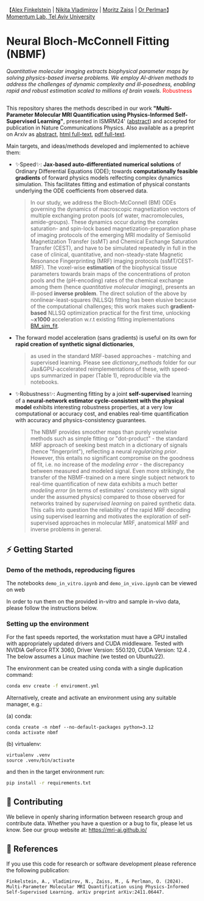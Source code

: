 </div>
【<a href='https://github.com/falex-aimri' target='_blank'>Alex Finkelstein</a> |
<a href='https://github.com/vnikale' target='_blank'>Nikita Vladimirov</a> |
<a href='https://github.com/cest-sources' target='_blank'>Moritz Zaiss</a> |
<a href='https://github.com/operlman' target='_blank'>Or Perlman</a>】
<div>
<a href='https://mri-ai.github.io/' target='_blank'>Momentum Lab, Tel Aviv University</a>
</div>

# Neural Bloch-McConnell Fitting (NBMF)
*Quantitative molecular imaging extracts biophysical parameter maps by solving physics-based inverse problems. We employ AI-driven methods to address the challenges of dynamic complexity and ill-posedness, enabling rapid and robust estimation scaled to millions of brain voxels.*
<span style="color:red">Robustness</span>
## 
This repository shares the methods described in our work **"Multi-Parameter Molecular MRI Quantification using Physics-Informed Self-Supervised Learning"**, presented in ISMRM24' ([abstract](https://archive.ismrm.org/2024/4478.html)) and accepted for publication in Nature Communications Physics. Also available as a preprint on Arxiv as [abstract](https://arxiv.org/abs/2411.06447), [html full-text](https://arxiv.org/html/2411.06447), [pdf full-text](https://arxiv.org/pdf/2411.06447). 

Main targets, and ideas/methods developed and implemented to achieve them: 
* ✨Speed✨: **Jax-based auto-differentiated numerical solutions** of Ordinary Differential Equations (ODE); towards **computationally feasible gradients** of forward physics models relfecting complex dynamics simulation. This facilitates fitting and estimation of physical constants underlying the ODE coefficients from observed data.
  > In our study, we address the Bloch-McConnell (BM) ODEs governing the dynamics of macroscopic magnetization vectors of multiple exchanging proton pools (of water, macromolecules, amide-groups). These dynamics occur during the complex saturation- and spin-lock based 
  > magnetization-preparation phase of imaging protocols of the emerging MRI modality of Semisolid Magnetization Transfer (ssMT) and Chemical Exchange Saturation Transfer (CEST), and have to be simulated repeatedly in full in the case of clinical, quantitative, and non-steady-state Magnetic Resonance Fingerprinting (MRF) imaging protocols (ssMT/CEST-MRF). The voxel-wise **estimation** of the biophysical tissue parameters towards brain maps of the concentrations of proton pools and the (pH-encoding) rates of the chemical exchange among them (hence _quantitative molecular imaging_), presents an ill-posed **inverse problem**. The direct solution of the above by nonlinear-least-squares (NLLSQ) fitting has been elusive because of the computational challenges; this work makes such **gradient-based**  NLLSQ optimization practical for the first time, unlocking ~**x1000** acceleration w.r.t existing fitting implementations [BM_sim_fit](https://github.com/cest-sources/BM_sim_fit).
* The forward model acceleration (sans gradients) is useful on its own for **rapid creation of synthetic signal dictionaries**,
  > as used in the standard MRF-based approaches - matching and supervised learning. Please see _dictionary_methods_ folder for our Jax&GPU-accelerated reimplementations of these, with speed-ups summarized in paper (Table 1), reproducible via the notebooks.
* ✨Robustness✨: Augmenting fitting by a joint **self-supervised** learning of a **neural-network estimator cycle-consistent with the physical model** exhibits interesting robustness properties, at a very low computational or accuracy cost, and enables real-time quantification with accuracy and physics-consistency guarantees.
  >  The NBMF provides smoother maps than purely voxelwise methods such as simple fitting or "dot-product" - the standard MRF approach of seeking best match in a dictionary of signals (hence "fingerprint"), reflecting a neural _regularizing prior_. However, this entails no significant compromise on the goodness of fit, i.e. no increase of the _modeling error_ - the discrepancy between measured and modeled signal. Even more strikingly, the transfer of the NBMF-trained on a mere single subject network to real-time quantification of new data exhibits a much better _modeling error_ (in terms of estimates' consistency with signal under the assumed physics) compared to those observed for networks trained by _supervised learning_ on paired synthetic data. This calls into question the reliability of the rapid MRF decoding using supervised learning and motivates the exploration of self-supervised approaches in molecular MRF, anatomical MRF and inverse problems in general.


## ⚡ Getting Started

### Demo of the methods, reproducing figures

The notebooks ```demo_in_vitro.ipynb``` and ```demo_in_vivo.ipynb``` can be viewed on web

In order to run them on the provided in-vitro and sample in-vivo data, please follow the instructions below.

### Setting up the environment

For the fast speeds reported, the workstation must have a GPU installed with appropriately updated drivers and CUDA middleware. Tested with NVIDIA GeForce RTX 3060, Driver Version: 550.120, CUDA Version: 12.4 .
The below assumes a Linux machine (we tested on Ubuntu22).

The environment can be created using conda with a single duplication command:
```bash
conda env create -f enviroment.yml
```

Alternatively, create and activate an environment using any suitable manager, e.g.:

(a) conda:
```
conda create -n nbmf --no-default-packages python=3.12
conda activate nbmf
```
(b) virtualenv:
```
virtualenv .venv
source .venv/bin/activate
```

and then in the target environment run:
```bash
pip install -r requirements.txt
```

## 🚀 Contributing
We believe in openly sharing information between research group and contribute data. 
Whether you have a question or a bug to fix, please let us know. See our group website at: https://mri-ai.github.io/

## 📑 References
If you use this code for research or software development please reference the following publication:
``` # TO CHANGE
Finkelstein, A., Vladimirov, N., Zaiss, M., & Perlman, O. (2024). Multi-Parameter Molecular MRI Quantification using Physics-Informed Self-Supervised Learning. arXiv preprint arXiv:2411.06447.‏
```

